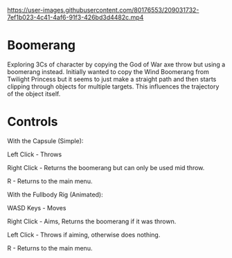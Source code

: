 https://user-images.githubusercontent.com/80176553/209031732-7ef1b023-4c41-4af6-91f3-426bd3d4482c.mp4

# Boomerang
 Exploring 3Cs of character by copying the God of War axe throw but using a boomerang instead. Initially wanted to copy the Wind Boomerang from Twilight Princess but it seems to just make a straight path and then starts clipping through objects for multiple targets. This influences the trajectory of the object itself.

# Controls
With the Capsule (Simple):

Left Click - Throws

Right Click - Returns the boomerang but can only be used mid throw.

R - Returns to the main menu.



With the Fullbody Rig (Animated):

WASD Keys - Moves

Right Click - Aims, Returns the boomerang if it was thrown.

Left Click - Throws if aiming, otherwise does nothing.

R - Returns to the main menu.

